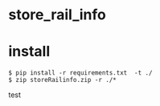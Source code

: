 # store_rail_info

# install
```
$ pip install -r requirements.txt  -t ./
$ zip storeRailinfo.zip -r ./*
```

test